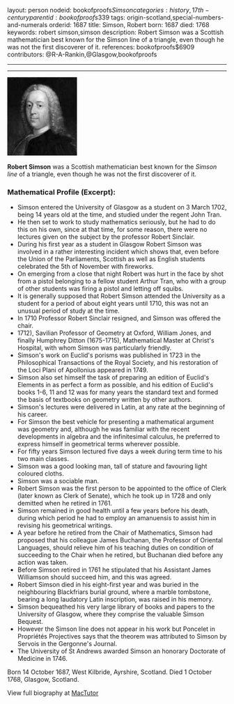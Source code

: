 layout: person
nodeid: bookofproofs$Simson
categories: history,17th-century
parentid: bookofproofs$339
tags: origin-scotland,special-numbers-and-numerals
orderid: 1687
title: Simson, Robert
born: 1687
died: 1768
keywords: robert simson,simson
description: Robert Simson was a Scottish mathematician best known for the Simson line of a triangle, even though he was not the first discoverer of it.
references: bookofproofs$6909
contributors: @R-A-Rankin,@Glasgow,bookofproofs

---



---

![Simson.jpg](https://github.com/bookofproofs/bookofproofs.github.io/blob/main/_sources/_assets/images/portraits/Simson.jpg?raw=true)

**Robert Simson** was a Scottish mathematician best known for the _Simson line_ of a triangle, even though he was not the first discoverer of it.

### Mathematical Profile (Excerpt):
* Simson entered the University of Glasgow as a student on 3 March 1702, being 14 years old at the time, and studied under the regent John Tran.
* He then set to work to study mathematics seriously, but he had to do this on his own, since at that time, for some reason, there were no lectures given on the subject by the professor Robert Sinclair.
* During his first year as a student in Glasgow Robert Simson was involved in a rather interesting incident which shows that, even before the Union of the Parliaments, Scottish as well as English students celebrated the 5th  of November with fireworks.
* On emerging from a close that night Robert was hurt in the face by shot from a pistol belonging to a fellow student Arthur Tran, who with a group of other students was firing a pistol and letting off squibs.
* It is generally supposed that Robert Simson attended the University as a student for a period of about eight years until 1710, this was not an unusual period of study at the time.
* In 1710 Professor Robert Sinclair resigned, and Simson was offered the chair.
* 1712), Savilian Professor of Geometry at Oxford, William Jones, and finally Humphrey Ditton (1675-1715), Mathematical Master at Christ's Hospital, with whom Simson was particularly friendly.
* Simson's work on Euclid's porisms was published in 1723 in the Philosophical Transactions of the Royal Society, and his restoration of the Loci Plani of Apollonius appeared in 1749.
* Simson also set himself the task of preparing an edition of Euclid's Elements in as perfect a form as possible, and his edition of Euclid's books 1-6, 11 and 12 was for many years the standard text and formed the basis of textbooks on geometry written by other authors.
* Simson's lectures were delivered in Latin, at any rate at the beginning of his career.
* For Simson the best vehicle for presenting a mathematical argument was geometry and, although he was familiar with the recent developments in algebra and the infinitesimal calculus, he preferred to express himself in geometrical terms wherever possible.
* For fifty years Simson lectured five days a week during term time to his two main classes.
* Simson was a good looking man, tall of stature and favouring light coloured cloths.
* Simson was a sociable man.
* Robert Simson was the first person to be appointed to the office of Clerk (later known as Clerk of Senate), which he took up in 1728 and only demitted when he retired in 1761.
* Simson remained in good health until a few years before his death, during which period he had to employ an amanuensis to assist him in revising his geometrical writings.
* A year before he retired from the Chair of Mathematics, Simson had proposed that his colleague James Buchanan, the Professor of Oriental Languages, should relieve him of his teaching duties on condition of succeeding to the Chair when he retired, but Buchanan died before any action was taken.
* Before Simson retired in 1761 he stipulated that his Assistant James Williamson should succeed him, and this was agreed.
* Robert Simson died in his eight-first year and was buried in the neighbouring Blackfriars burial ground, where a marble tombstone, bearing a long laudatory Latin inscription, was raised in his memory.
* Simson bequeathed his very large library of books and papers to the University of Glasgow, where they comprise the valuable Simson Bequest.
* However the Simson line does not appear in his work but Poncelet in Propriétés Projectives says that the theorem was attributed to Simson by Servois in the Gergonne's Journal.
* The University of St Andrews awarded Simson an honorary Doctorate of Medicine in 1746.

Born 14 October 1687, West Kilbride, Ayrshire, Scotland. Died 1 October 1768, Glasgow, Scotland.

View full biography at [MacTutor](https://mathshistory.st-andrews.ac.uk/Biographies/Simson/)
